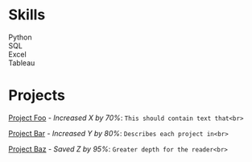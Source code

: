 # Skills
Python<br>
SQL<br>
Excel<br>
Tableau<br>

# Projects
[Project Foo]('') - _Increased X by 70%_:
```This should contain text that<br>```

[Project Bar]('') - _Increased Y by 80%_:
```Describes each project in<br>```

[Project Baz]('') - _Saved Z by 95%_:
```Greater depth for the reader<br>```
